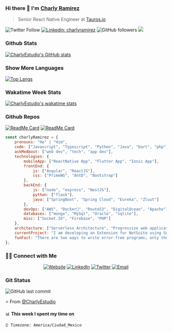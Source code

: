 ### Hi there 👋 I'm [Charly Ramirez](https://www.facebook.com/JCharlyR)
> Senior React Native Engineer at [Tauros.io](https://tauros.io/)

![Twitter Follow](https://img.shields.io/twitter/follow/Charly15442?label=follow)
[![Linkedin: charlyramirez](https://img.shields.io/badge/-charlyramirez-blue?style=flat-square&logo=Linkedin&logoColor=white&link=https://www.linkedin.com/in/charlyramirez/)](https://www.linkedin.com/in/charlyramirez/)
![GitHub followers](https://img.shields.io/github/followers/CharlyEstudio?style=social)
![](https://visitor-badge.glitch.me/badge?page_id=CharlyEstudio.CharlyEstudio)

### Github Stats
[![CharlyEstudio's GitHub stats](https://github-readme-stats.vercel.app/api?username=CharlyEstudio)](https://github.com/CharlyEstudio/github-readme-stats)

### Show More Languages
[![Top Langs](https://github-readme-stats.vercel.app/api/top-langs/?username=CharlyEstudio&langs_count=8)](https://github.com/CharlyEstudio/github-readme-stats)

### Wakatime Week Stats
[![CharlyEstudio's wakatime stats](https://github-readme-stats.vercel.app/api/wakatime?username=CharlyEstudio)](https://github.com/CharlyEstudio/github-readme-stats)

### Github Repos
[![ReadMe Card](https://github-readme-stats.vercel.app/api/pin/?username=CharlyEstudio&repo=React-with-SocketIO&show_owner=true)](https://github.com/CharlyEstudio/React-with-SocketIO)
[![ReadMe Card](https://github-readme-stats.vercel.app/api/pin/?username=CharlyEstudio&repo=patrones_diseno_javascript&show_owner=true)](https://github.com/CharlyEstudio/patrones_diseno_javascript)

```javascript
const charlyRamirez = {
    pronouns: "He" | "Him",
    code: ["Javascript", "Typescript", "Python", "Java", "Dart", "php"],
    askMeAbout: ["web dev", "tech", "app dev"],
    technologies: {
        mobileApp: ["ReactNative App", "Flutter App", "Ionic App"],
        frontEnd: {
            js: ["Angular", "ReactJS"],
            css: ["PrimeNG", "AntD", "Bootstrap"]
        },
        backEnd: {
            js: ["node", "express", "NestJS"],
            python: ["flask"],
            java: ["SpringBoot", "Spring Cloud", "Eureka", "Zluut"]
        },
        devOps: ["AWS", "Docker🐳", "Route53", "DigitalOcean", "Apache"],
        databases: ["mongo", "MySql", "Oracle", "sqlite"],
        misc: ["Socket.IO", "Firebase", "PHP"]
    },
    architecture: ["Serverless Architecture", "Progressive web applications", "Single page applications"],
    currentProject: "I am developing an Extension for NetSuite using SuiteScript2.0",
    funFact: "There are two ways to write error-free programs; only the third one works"
};
```

<h3> 🤝🏻 Connect with Me </h3>

<p align="center">
<a href="https://www.facebook.com/JCharlyR" target="_blank"><img alt="Website" src="https://img.shields.io/badge/Contact-JCharlyR-blue?style=flat&logo=google-chrome"></a>
<a href="https://www.linkedin.com/in/charlyramirez/" target="_blank"><img alt="LinkedIn" src="https://img.shields.io/badge/LinkedIn-@charlyramirez-blue?style=flat&logo=linkedin"></a>
<a href="https://twitter.com/Charly15442" target="_blank"><img alt="Twitter" src="https://img.shields.io/badge/Twitter-@charlyramirez-blue?style=flat&logo=twitter"></a>
<a href="mailto:pingestudio@gmail.com"><img alt="Email" src="https://img.shields.io/badge/Email-pingestudio@gmail.com-blue?style=flat&logo=gmail"></a>
</p>

### Git Status
![GitHub last commit](https://img.shields.io/github/last-commit/CharlyEstudio/CharlyEstudio)


⭐️ From [@CharlyEstudio](https://github.com/CharlyEstudio)


📊 **This week I spent my time on** 

```text
⌚︎ Timezone: America/Ciudad_Mexico
